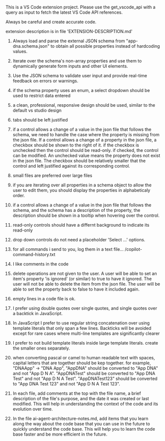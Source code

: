 <!-- Use this file to provide workspace-specific custom instructions to Copilot. For more details, visit https://code.visualstudio.com/docs/copilot/copilot-customization#_use-a-githubcopilotinstructionsmd-file -->

This is a VS Code extension project. Please use the get_vscode_api with a query as input to fetch the latest VS Code API references.

Always be careful and create accurate code.

extension description is in file 'EXTENSION-DESCRIPTION.md'

1. Always load and parse the external JSON schema from "app-dna.schema.json" to obtain all possible properties instead of hardcoding values.

2. Iterate over the schema's non-array properties and use them to dynamically generate form inputs and other UI elements.

3. Use the JSON schema to validate user input and provide real-time feedback on errors or warnings.

4. if the schema property uses an enum, a select dropdown should be used to restrict data entered

5. a clean, professional, responsive design should be used, similar to the default vs studio design


6. tabs should be left justified

7. if a control allows a change of a value in the json file that follows the schema, we need to handle the case where the property is missing from the json file. If a control allows a change of a property in the json file, a checkbox should be shown to the right of it.  if the checkbox is unchecked then the control should be read-only. if checked, the control can be modified.  An unchecked value means the property does not exist in the json file. The checkbox should be relatively smaller that the control and left justified against its corresponding control.

8. small files are preferred over large files

9. if you are iterating over all properties in a schema object to allow the user to edit them, you should display the properties in alphabeticaly order.

10. if a control allows a change of a value in the json file that follows the schema, and the schema has a description of the property, the description should be shown in a tooltip when hovering over the control.

11. read-only controls should have a differnt background to indicate its read-only
 
12. drop down controls do not need a placeholder 'Select ...' options.

13. for all commands i send to you, log them in a text file... /copilot-command-history.txt

14. I like comments in the code

15. delete operations are not given to the user.  A user will be able to set an item's property 'is ignored' (or similar) to true to have it ignored.  The user will not be able to delete the item from the json file.  The user will be able to set the property back to false to have it included again.

16. empty lines in a code file is ok.

17. I prefer using double quotes over single quotes, and single quotes over a backtick in JavaScript.

18. In JavaScript I prefer to use regular string concatenation over using template literals that only span a few lines. Backticks will be avoided except for rare cases where multi-line templates are significantly clearer

19. I prefer to not build template literals inside large template literals. create the smaller ones separately.

20. when converting pascal or camel to human readable text with spaces, capital letters that are together should be kep together.  for example, 
"DNAApp" -> "DNA App", "AppDNA" should be converted to "App DNA" and not "App D N A".  "AppDNATest" should be converted to "App DNA Test" and not "App D N A Test".  "AppDNATest123" should be converted to "App DNA Test 123" and not "App D N A Test 123".

21. In each file, add comments at the top with the file name, a brief description of the file's purpose, and the date it was created or last modified. This will help in understanding the context of the code and its evolution over time.

22. In the file ai-agent-architecture-notes.md, add items that you learn along the way about the code base that you can use in the future to quickly understand the code base.  This will help you to learn the code base faster and be more efficient in the future.
